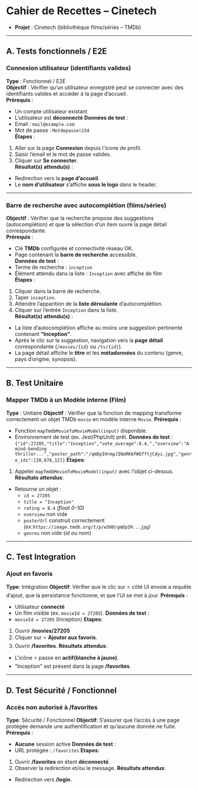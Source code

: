 # Cahier de Recettes – Cinetech
  
- **Projet** : Cinetech (bibliothèque films/séries – TMDb)

---

## A. Tests fonctionnels / E2E

### Connexion utilisateur (identifiants valides)
**Type** : Fonctionnel / E2E  
**Objectif** : Vérifier qu’un utilisateur enregistré peut se connecter avec des identifiants valides et accéder à la page d’accueil.  
**Prérequis** :  
- Un compte utilisateur existant  
- L’utilisateur est **déconnecté**
**Données de test** :  
- Email : `mail@example.com`  
- Mot de passe : `Motdepasse!234`  
**Étapes** :  
1) Aller sur la page **Connexion** depuis l'icone de profil.  
2) Saisir l’email et le mot de passe valides.  
3) Cliquer sur **Se connecter**.  
**Résultat(s) attendu(s)** :  
- Redirection vers la **page d’accueil**.  
- Le **nom d’utilisateur** s’affiche **sous le logo** dans le header. 

---

### Barre de recherche avec autocomplétion (films/séries)
**Objectif** : Vérifier que la recherche propose des suggestions (autocomplétion) et que la sélection d’un item ouvre la page détail correspondante.  
**Prérequis** :  
- Clé **TMDb** configurée et connectivité réseau OK.  
- Page contenant la **barre de recherche** accessible.  
**Données de test** :  
- Terme de recherche : `inception`  
- Élément attendu dans la liste : `Inception` avec affiche de film  
**Étapes** :  
1) Cliquer dans la barre de recherche.  
2) Taper `inception`.  
3) Attendre l’apparition de la **liste déroulante** d’autocomplétion.  
4) Cliquer sur l’entrée `Inception` dans la liste.  
**Résultat(s) attendu(s)** :  
- La liste d’autocomplétion affiche au moins une suggestion pertinente contenant **“Inception”**.  
- Après le clic sur la suggestion, navigation vers la **page détail** correspondante (`/movies/{id}` ou `/tv/{id}`).  
- La page détail affiche le **titre** et les **métadonnées** du contenu (genre, pays d’origine, synopsis).  

---

## B. Test Unitaire

### Mapper TMDb à un Modèle interne (Film)
**Type** : Unitaire
**Objectif** : Vérifier que la fonction de mapping transforme correctement un objet TMDb `movie` en modèle interne `Movie`.
**Prérequis** :
- Fonction `mapTmdbMovieToMovieModel(input)` disponible.
- Environnement de test (ex. Jest/PhpUnit) prêt.
**Données de test** :
`{"id":27205,"title":"Inception","vote_average":8.4,","overview":"A mind-bending thriller...","poster_path":"/qmDpIHrmpJINaRKAfWQfftjCdyi.jpg","genre_ids":[28,878,12]}`
**Etapes**:
1. Appeler `mapTmdbMovieToMovieModel(input)` avec l'objet ci-dessus.
**Résultats attendus**:
- Retourne un objet :
    - `id = 27205`
    - `title = "Inception"`
    - `rating = 8.4` _(float 0-10)_
    - `overview` non vide
    - `posterUrl` construit correctement _(ex.`https://image.tmdb.org/t/p/w500/qmDpIH...jpg`)_
    - `genres` non vide (_id ou nom_)

---

## C. Test Integration

### Ajout en favoris
**Type**: Intégration
**Objectif**: Vérifier que le clic sur ⭐ côté UI envoie a requête d’ajout, que la persistance fonctionne, et que l’UI se met à jour.
**Prérequis** :
- Utilisateur **connecté**
- Un film visible (ex. `movieId = 27205`).
**Données de test** :
- `movieId = 27205` (Inception)
**Etapes**:
1. Ouvrir **/movies/27205**
2. Cliquer sur ⭐ **Ajouter aux favoris**.
3. Ouvrir **/favorites**.
**Résultats attendus**:
- L'icône ⭐ passe en **actif(blanche à jaune)**.
- "Inception" est présent dans la page **/favorites**.

---

## D. Test Sécurité / Fonctionnel

### Accès non autorisé à /favorites
**Type**: Sécurité / Fonctionnel
**Objectif**: S’assurer que l’accès à une page protégée demande une authentification et qu’aucune donnée ne fuite.
**Prérequis** :
- **Aucune** session active
**Données de test** :
- URL protégée : `/favorites`
**Etapes**:
1. Ouvrir **/favorites** en étant **déconnecté**.
2. Observer la redirection et/ou le message.
**Résultats attendus**:
- Redirection vers **/login**.